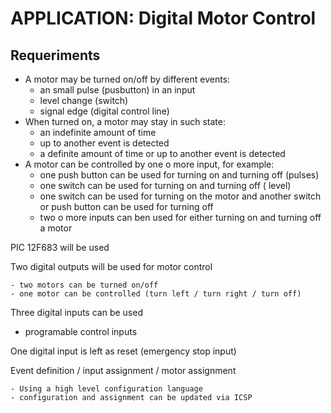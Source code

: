 # APPLICATION: Digital Motor Control

## Requeriments

- A motor may be turned on/off by different events:
  - an small pulse (pusbutton) in an input
  - level change (switch)
  - signal edge (digital control line)
- When turned on, a motor may stay in such state:
  - an indefinite amount of time
  - up to another event is detected
  - a definite amount of time or up to another event is detected
- A motor can be controlled by one o more input, for example:
  - one push button can be used for turning on and turning off (pulses)
  - one switch can be used for turning on and turning off ( level)
  - one switch can be used for turning on the motor and another switch or push button can be used for turning off
  - two o more inputs can ben used for either turning on and turning off a motor



PIC 12F683 will be used



Two digital outputs will be used for motor control

	- two motors can be turned on/off
	- one motor can be controlled (turn left / turn right / turn off)



Three digital inputs can be used 

- programable control inputs 



One digital input is left as reset (emergency stop input)



Event definition / input assignment / motor assignment 

	- Using a high level configuration language
	- configuration and assignment can be updated via ICSP 